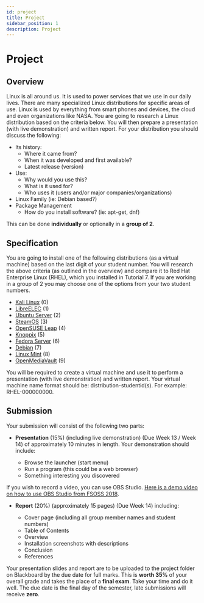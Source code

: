```yaml
---
id: project
title: Project
sidebar_position: 1
description: Project
---
```


# Project

## Overview

Linux is all around us. It is used to power services that we use in our daily lives. There are many specialized Linux distributions for specific areas of use. Linux is used by everything from smart phones and devices, the cloud and even organizations like NASA. You are going to research a Linux distribution based on the criteria below. You will then prepare a presentation (with live demonstration) and written report. For your distribution you should discuss the following:

  - Its history:
       - Where it came from?
       - When it was developed and first available?
       - Latest release (version)
  - Use:
       - Why would you use this?
       - What is it used for?
       - Who uses it (users and/or major companies/organizations)
  - Linux Family (ie: Debian based?)
  - Package Management
       - How do you install software? (ie: apt-get, dnf)

This can be done **individually** or optionally in a **group of 2**.

## Specification

You are going to install one of the following distributions (as a virtual machine) based on the last digit of your student number. You will research the above criteria (as outlined in the overview) and compare it to Red Hat Enterprise Linux (RHEL), which you installed in Tutorial 7. If you are working in a group of 2 you may choose one of the options from your two student numbers.

  - [Kali Linux](https://www.kali.org/) (0)
  - [LibreELEC](https://libreelec.tv/) (1)
  - [Ubuntu Server](https://ubuntu.com/) (2)
  - [SteamOS](https://store.steampowered.com/steamos/) (3)
  - [OpenSUSE Leap](https://www.opensuse.org/) (4)
  - [Knoppix](https://www.knopper.net/knoppix/index-en.html) (5)
  - [Fedora Server](https://getfedora.org/) (6)
  - [Debian](https://www.debian.org/) (7)
  - [Linux Mint](https://linuxmint.com/) (8)
  - [OpenMediaVault](https://www.openmediavault.org/) (9)

You will be required to create a virtual machine and use it to perform a presentation (with live demonstration) and written report. Your virtual machine name format should be: distribution-studentid(s). For example: RHEL-000000000.

## Submission

Your submission will consist of the following two parts:

  - **Presentation** (15%) (including live demonstration) (Due Week 13 / Week 14) of approximately 10 minutes in length. Your demonstration should include:
         
       - Browse the launcher (start menu)
       - Run a program (this could be a web browser)
       - Something interesting you discovered

If you wish to record a video, you can use OBS Studio. [Here is a demo video on how to use OBS Studio from FSOSS 2018](https://youtu.be/Sm7xOu3QX_0).

  - **Report** (20%) (approximately 15 pages) (Due Week 14) including:

       - Cover page (including all group member names and student numbers)
       - Table of Contents
       - Overview
       - Installation screenshots with descriptions
       - Conclusion
       - References

Your presentation slides and report are to be uploaded to the project folder on Blackboard by the due date for full marks. This is **worth 35%** of your overall grade and takes the place of a **final exam**. Take your time and do it well. The due date is the final day of the semester, late submissions will receive **zero**.
